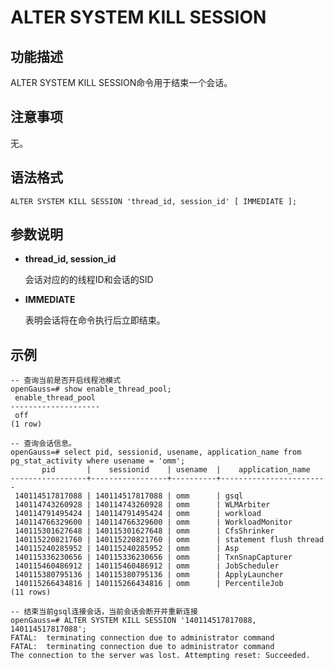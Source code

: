 # ALTER SYSTEM KILL SESSION

## 功能描述<a name="zh-cn_topic_0283137036_zh-cn_topic_0237122075_zh-cn_topic_0059778605_s40bbf40e12d1487aaca3ddd1b9bb55e0"></a>

ALTER SYSTEM KILL SESSION命令用于结束一个会话。

## 注意事项<a name="zh-cn_topic_0283137036_zh-cn_topic_0237122075_zh-cn_topic_0059778605_s16279beb536e4281b8403ab11195cb3a"></a>

无。

## 语法格式<a name="zh-cn_topic_0283137036_zh-cn_topic_0237122075_zh-cn_topic_0059778605_s3b7743fa7cab42718575f7194d1112ba"></a>

```
ALTER SYSTEM KILL SESSION 'thread_id, session_id' [ IMMEDIATE ];
```

## 参数说明<a name="zh-cn_topic_0283137036_zh-cn_topic_0237122075_zh-cn_topic_0059778605_sa834b01395fd4366a5dce7a64ad867b6"></a>

-   **thread_id, session_id**

    会话对应的的线程ID和会话的SID

-   **IMMEDIATE**

    表明会话将在命令执行后立即结束。

## 示例<a name="zh-cn_topic_0283137036_zh-cn_topic_0237122075_zh-cn_topic_0059778605_s731ce019d40848b1aa9b394fd2484a33"></a>

```
-- 查询当前是否开启线程池模式
openGauss=# show enable_thread_pool;
 enable_thread_pool
--------------------
 off
(1 row)

-- 查询会话信息。
openGauss=# select pid, sessionid, usename, application_name from pg_stat_activity where usename = 'omm';
       pid       |    sessionid    | usename  |    application_name
-----------------+-----------------+----------+------------------------
 140114517817088 | 140114517817088 | omm      | gsql
 140114743260928 | 140114743260928 | omm      | WLMArbiter
 140114791495424 | 140114791495424 | omm      | workload
 140114766329600 | 140114766329600 | omm      | WorkloadMonitor
 140115301627648 | 140115301627648 | omm      | CfsShrinker
 140115220821760 | 140115220821760 | omm      | statement flush thread
 140115240285952 | 140115240285952 | omm      | Asp
 140115336230656 | 140115336230656 | omm      | TxnSnapCapturer
 140115460486912 | 140115460486912 | omm      | JobScheduler
 140115380795136 | 140115380795136 | omm      | ApplyLauncher
 140115266434816 | 140115266434816 | omm      | PercentileJob
(11 rows)

-- 结束当前gsql连接会话，当前会话会断开并重新连接
openGauss=# ALTER SYSTEM KILL SESSION '140114517817088, 140114517817088';
FATAL:  terminating connection due to administrator command
FATAL:  terminating connection due to administrator command
The connection to the server was lost. Attempting reset: Succeeded.
```

